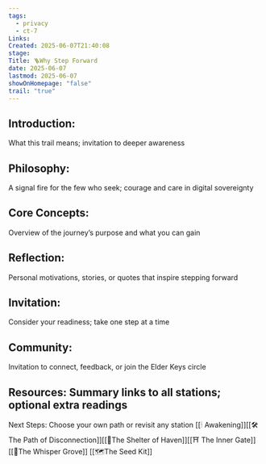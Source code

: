 ```yaml
---
tags:
  - privacy
  - ct-7
Links: 
Created: 2025-06-07T21:40:08
stage: 
Title: 🪜Why Step Forward
date: 2025-06-07
lastmod: 2025-06-07
showOnHomepage: "false"
trail: "true"
---
```

## Introduction: 
What this trail means; invitation to deeper awareness

## Philosophy: 
A signal fire for the few who seek; courage and care in digital sovereignty
## Core Concepts: 
Overview of the journey’s purpose and what you can gain
## Reflection: 
Personal motivations, stories, or quotes that inspire stepping forward

## Invitation: 
Consider your readiness; take one step at a time

## Community: 
Invitation to connect, feedback, or join the Elder Keys circle
## Resources: Summary links to all stations; optional extra readings

Next Steps: Choose your own path or revisit any station [[🕯 Awakening]][[🛠 The Path of Disconnection]][[🏡The Shelter of Haven]][[⛩ The Inner Gate]][[🍃The Whisper Grove]] [[🗺The Seed Kit]]
